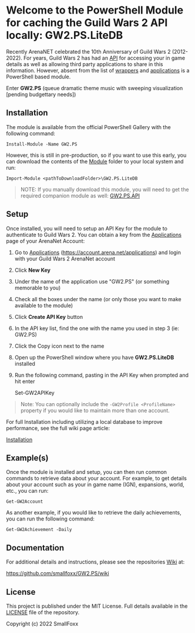 # Welcome to the PowerShell Module for caching the Guild Wars 2 API locally: GW2.PS.LiteDB

Recently ArenaNET celebrated the 10th Anniversary of Guild Wars 2 (2012-2022).  For years, Guild Wars 2 has had an [API](https://wiki.guildwars2.com/wiki/API:Main) for accessing your in game details as well as allowing third party applications to share in this information.  However, absent from the list of [wrappers](https://wiki.guildwars2.com/wiki/API:List_of_wrappers) and [applications](https://wiki.guildwars2.com/wiki/API:List_of_applications) is a PowerShell based module.

Enter **GW2.PS** (queue dramatic theme music with sweeping visualization [pending budgettary needs])

## Installation

The module is available from the official PowerShell Gallery with the following command:

    Install-Module -Name GW2.PS

However, this is still in pre-production, so if you want to use this early, you can download the contents of the [Module](/smallfoxx/GW2.PS.LiteDB/tree/main/Module) folder to your local system and run:

    Import-Module <pathToDownloadFolder>\GW2.PS.LiteDB

> NOTE: If you manually download this module, you will need to get the required companion module as well:
> [GW2.PS.API](/smallfoxx/GW2.PS.API)

## Setup

Once installed, you will need to setup an API Key for the module to authenticate to Guild Wars 2.  You can obtain a key from the [Applications](https://account.arena.net/applications)
page of your ArenaNet Account:

1. Go to [Applications](https://account.arena.net/applications) (https://account.arena.net/applications) and login with your Guild Wars 2 ArenaNet account
1. Click **New Key**
2. Under the name of the application use "GW2.PS" (or something memorable to you)
3. Check all the boxes under the name (or only those you want to make available to the module)
4. Click **Create API Key** button
5. In the API key list, find the one with the name you used in step 3 (ie: GW2.PS)
6. Click the Copy icon next to the name
7. Open up the PowerShell window where you have **GW2.PS.LiteDB** installed
8. Run the following command, pasting in the API Key when prompted and hit enter

    Set-GW2APIKey

> Note: You can optionally include the `-GW2Profile <ProfileName>` property if you would like to maintain more than one account.

For full Installation including utilizing a local database to improve performance, see the full wiki page article:

[Installation](/smallfoxx/GW2.PS/wiki/Installation)

## Example(s)

Once the module is installed and setup, you can then run common commands to retrieve data about your account.  For example, to get details about
your account such as your in game name (IGN), expansions, world, etc., you can run:

    Get-GW2Account

As another example, if you would like to retrieve the daily achievements, you can run the following command:

    Get-GW2Achievement -Daily
    
## Documentation

For additional details and instructions, please see the repositories [Wiki](/smallfoxx/GW2.PS/wiki) at:

https://github.com/smallfoxx/GW2.PS/wiki

## License

This project is published under the MIT License.  Full details available in the [LICENSE](/smallfoxx/GW2.PS.LiteDB/blob/main/LICENSE) file of the repository.

Copyright (c) 2022 SmallFoxx

